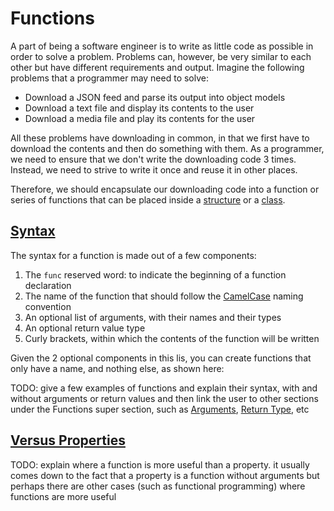 # Functions

A part of being a software engineer is to write as little code as possible in order to solve a problem. Problems can, however, be very similar to each other but have different requirements and output. Imagine the following problems that a programmer may need to solve:

* Download a JSON feed and parse its output into object models
* Download a text file and display its contents to the user
* Download a media file and play its contents for the user

All these problems have downloading in common, in that we first have to download the contents and then do something with them. As a programmer, we need to ensure that we don't write the downloading code 3 times. Instead, we need to strive to write it once and reuse it in other places.

Therefore, we should encapsulate our downloading code into a function or series of functions that can be placed inside a [structure](structures.md) or a [class](classes.md).

## [Syntax](#syntax)

The syntax for a function is made out of a few components:

1. The `func` reserved word: to indicate the beginning of a function declaration
2. The name of the function that should follow the [CamelCase](https://en.wikipedia.org/wiki/CamelCase) naming convention
3. An optional list of arguments, with their names and their types
4. An optional return value type
5. Curly brackets, within which the contents of the function will be written

Given the 2 optional components in this lis, you can create functions that only have a name, and nothing else, as shown here:




TODO: give a few examples of functions and explain their syntax, with and without arguments or return values and then link the user to other sections under the Functions super section, such as [Arguments](function_arguments.md), [Return Type](function_return_type.md), etc

## [Versus Properties](#versus-properties)

TODO: explain where a function is more useful than a property. it usually comes down to the fact that a property is a function without arguments but perhaps there are other cases (such as functional programming) where functions are more useful




